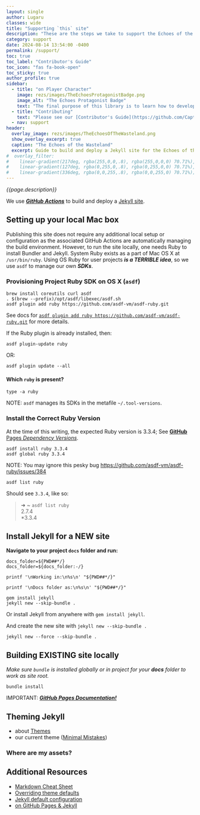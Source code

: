 ```yaml
---
layout: single
author: Lugaru
classes: wide
title: "Supporting `this` site"
description: "These are the steps we take to support the Echoes of the Wasteland site building locally."
category: support
date: 2024-08-14 13:54:00 -0400
permalink: /support/
toc: true
toc_label: "Contributor's Guide"
toc_icon: "fas fa-book-open"
toc_sticky: true
author_profile: true
sidebar:
  - title: "on Player Character"
    image: rezs/images/TheEchoesProtagonistBadge.png
    image_alt: "The Echoes Protagonist Badge"
    text: "The final purpose of this library is to learn how to develop character arcs and capture the essence in a software artifact."
  - title: "Contributing"
    text: "Please see our [Contributor's Guide](https://github.com/CaptainLugaru/the-echoes-of-wasteland/blob/main/CONTRIBUTING.md) and join our [community](https://github.com/CaptainLugaru/the-echoes-of-wasteland/graphs/contributors/)!"
  - nav: support
header:
  overlay_image: rezs/images/TheEchoesOfTheWasteland.png  
  show_overlay_excerpt: true
  caption: "The Echoes of the Wasteland"
  excerpt: Guide to build and deploy a Jekyll site for the Echoes of the Wasteland.
#  overlay_filter:
#    linear-gradient(217deg, rgba(255,0,0,.8), rgba(255,0,0,0) 70.71%),
#    linear-gradient(127deg, rgba(0,255,0,.8), rgba(0,255,0,0) 70.71%),
#    linear-gradient(336deg, rgba(0,0,255,.8), rgba(0,0,255,0) 70.71%);
---
```


_{{page.description}}_

We use [**_GitHub Actions_**](https://jekyllrb.com/docs/github-pages/ "Jekyll GitHub Actions") to build and deploy a [Jekyll site](https://jekyllrb.com/ "Jekyll").

## Setting up your local Mac box

Publishing this site does not require any additional local setup or configuration
as the associated GitHub Actions are automatically managing the build environment.
However, to run the site locally, one needs Ruby to install Bundler and Jekyll.
System Ruby exists as a part of Mac OS X at `/usr/bin/ruby`.
Using OS Ruby for user projects **_is a TERRIBLE idea_**, so we use `asdf` to manage our own **_SDKs_**.

### Provisioning Project Ruby SDK on OS X (`asdf`)

```shell
brew install coreutils curl asdf
. $(brew --prefix)/opt/asdf/libexec/asdf.sh
asdf plugin add ruby https://github.com/asdf-vm/asdf-ruby.git
```

See docs for [`asdf plugin add ruby https://github.com/asdf-vm/asdf-ruby.git`](https://github.com/asdf-vm/asdf-ruby "asdf plugin ruby home") for more details.

If the Ruby plugin is already installed, then:

```shell
asdf plugin-update ruby 
```

OR:

```shell
asdf plugin update --all
```

#### Which `ruby` is present?

```shell
type -a ruby
```

NOTE: `asdf` manages its SDKs in the metafile `~/.tool-versions`.

### Install the Correct Ruby Version

At the time of this writing, the expected Ruby version is 3.3.4; See [**GitHub** Pages _Dependency Versions_](https://pages.github.com/versions/ "GitHub Pages uses the following dependencies and versions").

```shell
asdf install ruby 3.3.4
asdf global ruby 3.3.4
```

NOTE: You may ignore this pesky bug https://github.com/asdf-vm/asdf-ruby/issues/384

```shell
asdf list ruby
```

Should see `3.3.4`, like so:

> ➜  ~ `asdf list ruby`\
> 2.7.4\
> *3.3.4
 
## Install Jekyll for a NEW site

**Navigate to your project `docs` folder and run:**

```shell
docs_folder=${PWD##*/}
docs_folder=${docs_folder:-/}

printf '\nWorking in:\n%s\n' "${PWD##*/}"

printf '\nDocs folder as:\n%s\n' "${PWD##*/}"

gem install jekyll
jekyll new --skip-bundle .
```

Or install Jekyll from anywhere with `gem install jekyll`.

And create the new site with `jekyll new --skip-bundle .`

```shell
jekyll new --force --skip-bundle .
```

## Building EXISTING site locally

_Make sure `bundle` is installed globally or in project for your **docs** folder to work as site root._

```shell
bundle install
```

IMPORTANT: [**_GitHub Pages Documentation!_**](https://docs.github.com/en/pages/setting-up-a-github-pages-site-with-jekyll/creating-a-github-pages-site-with-jekyll "GitHub Pages Documentation")

## Theming Jekyll

- about [Themes](https://jekyllrb.com/docs/themes/)
- our current theme ([Minimal Mistakes](https://github.com/mmistakes/minimal-mistakes))

### Where are my assets?

## Additional Resources

- [Markdown Cheat Sheet](https://www.markdownguide.org/cheat-sheet/ "Markdown Guide dot Org")
- [Overriding theme defaults](https://jekyllrb.com/docs/themes/#overriding-theme-defaults "Jekyll Themes")
- [Jekyll default configuration](https://jekyllrb.com/docs/configuration/default/ "Jekyll Configuration")
- [on GitHub Pages & Jekyll](https://docs.github.com/en/pages/setting-up-a-github-pages-site-with-jekyll "Setting up a GitHub Pages site with Jekyll")